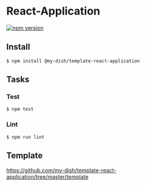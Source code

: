 # React-Application

[![npm version](https://badge.fury.io/js/%40my-dish%2Ftemplate-react-application.svg)](https://badge.fury.io/js/%40my-dish%2Ftemplate-react-application)

## Install
```
$ npm install @my-dish/template-react-application
```

## Tasks
### Test
```
$ npm test
```

### Lint
```
$ npm run lint
```

## Template
https://github.com/my-dish/template-react-application/tree/master/template
